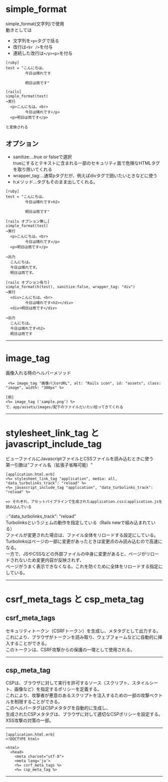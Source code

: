 # simple_format
simple_format(文字列)で使用   
動きとしては
- 文字列を`<p>`タグで括る
- 改行は`<br />`を付与
- 連続した改行は`</p><p>`を付与
~~~
[ruby]
test = "こんにちは。
  　　　　今日は晴れです
  
  　　　　明日は雨です"
  
[rails]
simple_format(test)
→実行  
  <p>こんにちは。<br>
  　　　　今日は晴れです</p>
  <p>明日は雨です</p>
  
と変換される
~~~

## オプション
- sanitize:...true or falseで選択    
trueにするとテキストに含まれる一部のセキュリティ面で危険なHTMLタグを取り除いてくれる
- wrapper_tag:...通常pタグだが、例えばdivタグで囲いたいときなどに使う
- hメソッド...タグもそのまま出してくれる。
~~~
[ruby]
test = "こんにちは。
  　　　　今日は晴れです<h2>
  
  　　　　明日は雨です"
  
[rails オプション無し]
simple_format(test)
→実行  
  <p>こんにちは。<br>
  　　　　今日は晴れです</p>
  <p>明日は雨です</p>

→出力
  こんにちは。
  今日は晴れです。
  明日は雨です。
  
[rails オプション有り]
simple_format(h(test), sanitize:false, wrapper_tag: "div")
→実行  
  <div>こんにちは。<br>
  　　　　今日は晴れです<h2></div>
  <div>明日は雨です</div>

→出力
  こんにちは。
  今日は晴れです<h2>
  明日は雨です
~~~
***

# image_tag
画像入れる時のヘルパーメソッド   
~~~
 <%= image_tag "画像パスorURL", alt: "Rails icon", id: "assets", class: "image", width: "300px" %>

[例]
<%= image_tag ('sample.png') %>
で、app/assets/images/配下のファイルだいたい拾ってきてくれる
~~~
***

# stylesheet_link_tag と　javascript_include_tag
ビューファイルにJavascriptファイルとCSSファイルを読み込むときに使う    
第一引数は"ファイル名（拡張子省略可能）"
~~~
[application.html.erb]
<%= stylesheet_link_tag "application", media: all, "data_turbolinks_track": "reload" %>
<%= javascript_include_tag "application", "data_turbolinks_track": "reload" %>

=> それぞれ、アセットパイプラインで生成されたapplication.cssとapplication.jsを読み込んでいる
~~~
💡"data_turbolinks_track": "reload"   
Turbolinksというジェムの動作を指定している（Rails newで組み込まれている）    
ファイルが変更された場合は、ファイル全体をリロードする設定にしている。   
Turbolinksはページの一部に変更があったときは変更点のみ読み込むので高速になる。    
一方で、JSやCSSなどの外部ファイルの中身に変更があると、ページがリロードされないため変更内容が反映されず、   
ページがうまく表示できなくなる。これを防ぐために全体をリロードする指定にしている。
***

# csrf_meta_tags と csp_meta_tag
## csrf_meta_tags
セキュリティトークン（CSRFトークン）を生成し、メタタグとして出力する。    
これにより、ブラウザがトークンを読み取り、ウェブフォームなどに自動的に挿入することができる。    
このトークンは、CSRF攻撃からの保護の一環として使用される。
***

## csp_meta_tag
CSPは、ブラウザに対して実行を許可するソース（スクリプト、スタイルシート、画像など）を指定するポリシーを定義する。    
これにより、攻撃者が悪意のあるスクリプトを注入するための一部の攻撃ベクトルを制限することができる。    
このヘルパータグはCSPメタタグを自動的に生成し、    
生成されたCSPメタタグは、ブラウザに対して適切なCSPポリシーを設定する。    
XSS攻撃の対策の一部。
***
~~~
[application.html.erb]
<!DOCTYPE html>

<html>
  <head>
    <meta charset="utf-8">
    <meta lang='ja'>
    <%= csrf_meta_tags %>
    <%= csp_meta_tag %>
~~~
***

